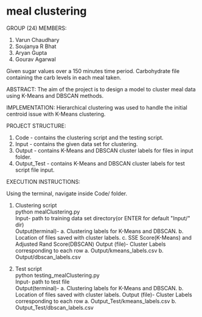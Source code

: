 # meal clustering

GROUP (24) MEMBERS:
1. Varun Chaudhary
2. Soujanya R Bhat
3. Aryan Gupta
4. Gourav Agarwal

Given sugar values over a 150 minutes time period.
Carbohydrate file containing the carb levels in each meal taken.

ABSTRACT:
The aim of the project is to design a model to cluster meal data using K-Means and DBSCAN methods.

IMPLEMENTATION:
Hierarchical clustering was used to handle the initial centroid issue with K-Means clustering.

PROJECT STRUCTURE:
1. Code - contains the clustering script and the testing script.
2. Input - contains the given data set for clustering.
3. Output - contains K-Means and DBSCAN cluster labels for files in input folder.
4. Output_Test - contains K-Means and DBSCAN cluster labels for test script file input.

EXECUTION INSTRUCTIONS:

Using the terminal, navigate inside Code/ folder.

1. Clustering script<br>
python mealClustering.py<br>
Input- path to training data set directory(or ENTER for default "Input/" dir)<br>
Output(terminal)- 
a. Clustering labels for K-Means and DBSCAN. 
b. Location of files saved with cluster labels.
c. SSE Score(K-Means) and Adjusted Rand Score(DBSCAN)
Output (file)-
Cluster Labels corresponding to each row 
a. Output/kmeans_labels.csv
b. Output/dbscan_labels.csv

2. Test script<br>
python testing_mealClustering.py<br>
Input- path to test file<br>
Output(terminal)- 
a. Clustering labels for K-Means and DBSCAN. 
b. Location of files saved with cluster labels.
Output (file)-
Cluster Labels corresponding to each row 
a. Output_Test/kmeans_labels.csv
b. Output_Test/dbscan_labels.csv